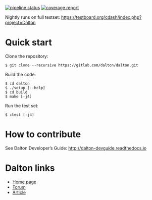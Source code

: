 [![pipeline status](https://gitlab.com/dalton/dalton/badges/master/pipeline.svg)](https://gitlab.com/dalton/dalton/pipelines) [![coverage report](https://gitlab.com/dalton/dalton/badges/master/coverage.svg?job=nightly-coverage)](https://gitlab.com/dalton/dalton/pipelines)

Nightly runs on full testset: https://testboard.org/cdash/index.php?project=Dalton

# Quick start

Clone the repository:
```
$ git clone --recursive https://gitlab.com/dalton/dalton.git
```

Build the code:
```
$ cd dalton
$ ./setup [--help]
$ cd build
$ make [-j4]
```

Run the test set:
```
$ ctest [-j4]
```

# How to contribute

See Dalton Developer’s Guide: http://dalton-devguide.readthedocs.io

# Dalton links

- [Home page](http://daltonprogram.org/)
- [Forum](http://forum.daltonprogram.org/)
- [Article](http://onlinelibrary.wiley.com/doi/10.1002/wcms.1172/abstract)
